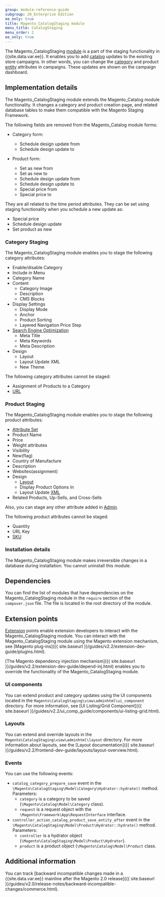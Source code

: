```yaml
---
group: module-reference-guide
subgroup: 20_Enterprise Edition
ee_only: true
title: Magento_CatalogStaging module
menu_title: CatalogStaging
menu_order: 2
ee_only: true
---
```


The Magento_CatalogStaging [module](https://glossary.magento.com/module) is a part of the staging functionality in {{site.data.var.ee}}. It enables you to add [catalog](https://glossary.magento.com/catalog) updates to the existing store campaigns. In other words, you can change the [category](https://glossary.magento.com/category) and product [entity](https://glossary.magento.com/entity) attributes in campaigns. These updates are shown on the campaign dashboard.

## Implementation details

The Magento_CatalogStaging module extends the Magento_Catalog module functionality. It changes a category and product creation page, and related database tables to make them compatible with the Magento Staging Framework.

The following fields are removed from the Magento_Catalog module forms:

- Category form:
  - Schedule design update from
  - Schedule design update to

- Product form:
  - Set as new from
  - Set as new to
  - Schedule design update from
  - Schedule design update to
  - Special price from
  - Special price to

They are all related to the time period attributes. They can be set using staging functionality when you schedule a new update as:

- Special price
- Schedule design update
- Set product as new

### Category Staging

The Magento_CatalogStaging module enables you to stage the following category attributes:

- Enable/disable Category
- Include in Menu
- Category Name
- Content
    - Category Image
    - Description
    - CMS Blocks
- Display Settings
    - Display Mode
    - Anchor
    - Product Sorting
    - Layered Navigation Price Step
- [Search Engine Optimization](https://glossary.magento.com/search-engine-optimization)
    - Meta Title
    - Meta Keywords
    - Meta Description
- Design
    - Layout
    - Layout Update XML
    - New Theme

The following category attributes cannot be staged:

- Assignment of Products to a Category
- [URL](https://glossary.magento.com/url)

### Product Staging

The Magento_CatalogStaging module enables you to stage the following product attributes:

- [Attribute Set](https://glossary.magento.com/attribute-set)
- Product Name
- Price
- Weight attributes
- Visibility
- New(flag)
- Country of Manufacture
- Description
- Websites(assignment)
- Design
  - [Layout](https://glossary.magento.com/layout)
  - Display Product Options In
  - Layout Update [XML](https://glossary.magento.com/xml)
- Related Products, Up-Sells, and Cross-Sells

Also, you can stage any other attribute added in [Admin](https://glossary.magento.com/admin).

The following product attributes cannot be staged:

- Quantity
- URL Key
- [SKU](https://glossary.magento.com/sku)

### Installation details

The Magento_CatalogStaging module makes irreversible changes in a database during installation. You cannot uninstall this module.

## Dependencies

You can find the list of modules that have dependencies on the Magento_CatalogStaging module in the `require` section of the `composer.json` file. The file is located in the root directory of the module.

## Extension points

[Extension](https://glossary.magento.com/extension) points enable extension developers to interact with the Magento_CatalogStaging module. You can interact with the Magento_CatalogStaging module using the Magento extension mechanism, see [Magento plug-ins]({{ site.baseurl }}/guides/v2.2/extension-dev-guide/plugins.html).

[The Magento dependency injection mechanism]({{ site.baseurl }}/guides/v2.2/extension-dev-guide/depend-inj.html) enables you to override the functionality of the Magento_CatalogStaging module.

### UI components

You can extend product and category updates using the UI components located in the `Magento\CatalogStaging\view\adminhtml\ui_component` directory. For more information, see [UI Listing/Grid Component]({{ site.baseurl }}/guides/v2.2/ui_comp_guide/components/ui-listing-grid.html).

### Layouts

You can extend and override layouts in the `Magento\CatalogStaging\view\adminhtml\layout` directory.
For more information about layouts, see the [Layout documentation]({{ site.baseurl }}/guides/v2.2/frontend-dev-guide/layouts/layout-overview.html).

### Events

You can use the following events:

- `catalog_category_prepare_save` event in the `\Magento\CatalogStaging\Model\Category\Hydrator::hydrate()` method. Parameters:
  - `category` is a category to be saved (`\Magento\Catalog\Model\Category` class).
  - `request` is a request object with the `\Magento\Framework\App\RequestInterface` interface.
- `controller_action_catalog_product_save_entity_after` event in the `\Magento\CatalogStaging\Model\Product\Hydrator::hydrate()` method. Parameters:
  - `controller` is a hydrator object (`\Magento\CatalogStaging\Model\Product\Hydrator`).
  - `product` is a product object (`\Magento\Catalog\Model\Product` class.

## Additional information

You can track [backward incompatible changes made in a {{site.data.var.ee}} mainline after the Magento 2.0 release]({{ site.baseurl }}/guides/v2.0/release-notes/backward-incompatible-changes/commerce.html).
